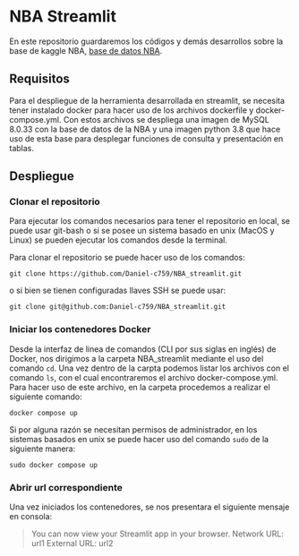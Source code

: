 # NBA Streamlit
En este repositorio guardaremos los códigos y demás desarrollos sobre la base de kaggle NBA, [base de datos NBA](https://www.kaggle.com/datasets/nathanlauga/nba-games).

## Requisitos
Para el despliegue de la herramienta desarrollada en streamlit, se necesita tener instalado docker para hacer uso de los archivos dockerfile y docker-compose.yml. Con estos archivos se despliega una imagen de MySQL 8.0.33 con la base de datos de la NBA y una imagen python 3.8 que hace uso de esta base para desplegar funciones de consulta y presentación en tablas.

## Despliegue
### Clonar el repositorio
Para ejecutar los comandos necesarios para tener el repositorio en local, se puede usar git-bash o si se posee un sistema basado en unix (MacOS y Linux) se pueden ejecutar los comandos desde la terminal.

Para clonar el repositorio se puede hacer uso de los comandos:

`git clone https://github.com/Daniel-c759/NBA_streamlit.git`

o si bien se tienen configuradas llaves SSH se puede usar:

`git clone git@github.com:Daniel-c759/NBA_streamlit.git`

### Iniciar los contenedores Docker
Desde la interfaz de linea de comandos (CLI por sus siglas en inglés) de Docker, nos dirigimos a la carpeta NBA_streamlit mediante el uso del comando `cd`. Una vez dentro de la carpta podemos listar los archivos con el comando `ls`, con el cual encontraremos el archivo docker-compose.yml. Para hacer uso de este archivo, en la carpeta procedemos a realizar el siguiente comando:

`docker compose up`

Si por alguna razón se necesitan permisos de administrador, en los sistemas basados en unix se puede hacer uso del comando `sudo` de la siguiente manera:

`sudo docker compose up`

### Abrir url correspondiente
Una vez iniciados los contenedores, se nos presentara el siguiente mensaje en consola:

> You can now view your Streamlit app in your browser.
> Network URL: url1
> External URL: url2